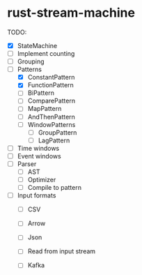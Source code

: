 # rust-stream-machine


TODO:
- [x] StateMachine
- [ ] Implement counting
- [ ] Grouping
- [ ] Patterns
    -  [x] ConstantPattern
    -  [x] FunctionPattern
    -  [ ] BiPattern
    -  [ ] ComparePattern
    -  [ ] MapPattern
    -  [ ] AndThenPattern
    -  [ ] WindowPatterns
        -  [ ] GroupPattern    
        -  [ ] LagPattern    
- [ ] Time windows
- [ ] Event windows
- [ ] Parser
    - [ ] AST
    - [ ] Optimizer
    - [ ] Compile to pattern
- [ ] Input formats
    - [ ] CSV
    - [ ] Arrow
    - [ ] Json
    - [ ] Read from input stream
    - [ ] Kafka
    
